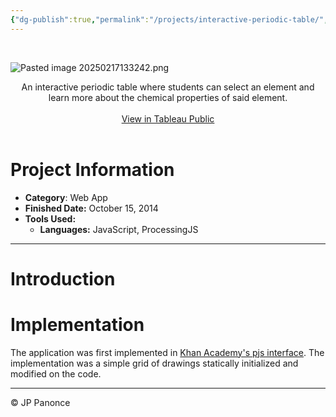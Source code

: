 ```yaml
---
{"dg-publish":true,"permalink":"/projects/interactive-periodic-table/","tags":["web-app","project","math"]}
---
```


<br>

![Pasted image 20250217133242.png](/img/user/Pasted%20image%2020250217133242.png)

<center>An interactive periodic table where students can select an element and learn more about the chemical properties of said element.</center>
<br>
<center><a href="https://public.tableau.com/app/profile/john.paul.panonce/viz/PhilippineClimate/OVERVIEW">View in Tableau Public</a></center>

<br>

# Project Information

 - **Category**: Web App
 - **Finished Date:** October 15, 2014
 - **Tools Used:**
	 - **Languages:** JavaScript, ProcessingJS

---
# Introduction




# Implementation

The application was first implemented in [Khan Academy's pjs interface](https://www.khanacademy.org/computer-programming/new/pjs). The implementation was a simple grid of drawings statically initialized and modified on the code. 






---
©️ JP Panonce
